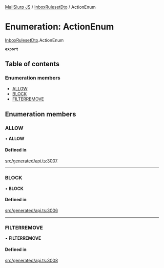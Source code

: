 [MailSlurp JS](../README.md) / [InboxRulesetDto](../modules/InboxRulesetDto.md) / ActionEnum

# Enumeration: ActionEnum

[InboxRulesetDto](../modules/InboxRulesetDto.md).ActionEnum

**`export`**

## Table of contents

### Enumeration members

- [ALLOW](InboxRulesetDto.ActionEnum.md#allow)
- [BLOCK](InboxRulesetDto.ActionEnum.md#block)
- [FILTERREMOVE](InboxRulesetDto.ActionEnum.md#filterremove)

## Enumeration members

### ALLOW

• **ALLOW**

#### Defined in

[src/generated/api.ts:3007](https://github.com/mailslurp/mailslurp-client/blob/5523864/src/generated/api.ts#L3007)

___

### BLOCK

• **BLOCK**

#### Defined in

[src/generated/api.ts:3006](https://github.com/mailslurp/mailslurp-client/blob/5523864/src/generated/api.ts#L3006)

___

### FILTERREMOVE

• **FILTERREMOVE**

#### Defined in

[src/generated/api.ts:3008](https://github.com/mailslurp/mailslurp-client/blob/5523864/src/generated/api.ts#L3008)
